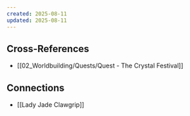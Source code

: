 ```yaml
---
created: 2025-08-11
updated: 2025-08-11
---
```




## Cross-References

- [[02_Worldbuilding/Quests/Quest - The Crystal Festival]]


## Connections

- [[Lady Jade Clawgrip]]
